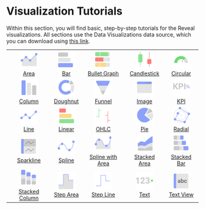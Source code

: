 # Visualization Tutorials

Within this section, you will find basic, step-by-step tutorials for the
Reveal visualizations. All sections use the Data Visualizations data
source, which you can download using <a href="/data/Reveal_Visualization_Tutorials.xlsx" download>this link</a>.

| | | | | |
|:-:|:-:|:-:|:-:|:-:|
| ![Area Chart](images/area-chart-icon.png)<br/>[Area](tutorials-simple-charts) | ![Bar Chart](images/bar-chart-icon.png)<br/>[Bar](tutorials-simple-charts) | ![Bullet Graph Gauge](images/bullet-graph-icon.png)<br/>[Bullet Graph](tutorials-gauge#creating-a-bullet-graph) | ![Candlestick Chart](images/candlestick-chart-icon.png)<br/>[Candlestick](tutorials-candlestick) | ![Circular Gauge](images/circular-gauge-icon.png)<br/>[Circular](tutorials-gauge#creating-a-circular-gauge) |
| ![Column Chart](images/column-chart-icon.png)<br/>[Column](tutorials-simple-charts) | ![Doughnut Chart](images/doughnut-chart-icon.png)<br/>[Doughnut](tutorials-simple-charts) | ![Funnel Chart](images/funnel-chart-icon.png)<br/>[Funnel](tutorials-simple-charts) | ![Web View](images/image-view-icon.png)<br/>[Image](tutorials-image.md) | ![kpi](images/kpi-icon.png)<br/>[KPI](tutorials-kpi-gauge) |
| ![Line Chart](images/line-chart-icon.png)<br/>[Line](tutorials-simple-charts) | ![Linear Gauge](images/linear-gauge-icon.png)<br/>[Linear](tutorials-gauge#creating-a-linear-gauge) | ![OHLC Chart](images/ohlc-chart-icon.png)<br/>[OHLC](tutorials-ohlc) | ![Pie Chart](images/pie-chart-icon.png)<br/>[Pie](tutorials-simple-charts) | ![Circular Chart](images/radial-chart-icon.png)<br/>[Radial](tutorials-simple-charts) |
| ![Sparkline Chart](images/sparkline-chart-icon.png)<br/>[Sparkline](tutorials-sparkline-charts) | ![Spline Chart](images/spline-chart-icon.png)<br/>[Spline](tutorials-simple-charts) | ![Spline Area](images/spline-area-icon.png)<br/>[Spline with Area](tutorials-simple-charts) | ![Stacked Area Chart](images/stacked-area-chart-icon.png)<br/>[Stacked Area](tutorials-stacked-charts) | ![Stacked Bar Chart](images/stacked-bar-chart-icon.png)<br/>[Stacked Bar](tutorials-stacked-charts) |
| ![Stacked Column Chart](images/stacked-column-chart-icon.png)<br/>[Stacked Column](tutorials-stacked-charts) | ![Step Area Chart](images/step-area-chart-icon.png)<br/>[Step Area](tutorials-simple-charts) | ![Step Line Chart](images/step-line-chart-icon.png)<br/>[Step Line](tutorials-simple-charts) | ![Text Gauge](images/text-gauge-icon.png)<br/>[Text](tutorials-gauge#creating-a-text-gauge) | ![Text View](images/text-view-icon.png)<br/>[Text View](tutorials-text-view) |
